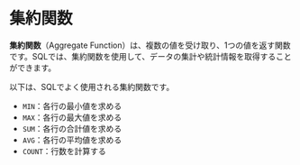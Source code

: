 # 集約関数

**集約関数**（Aggregate Function）は、複数の値を受け取り、1つの値を返す関数です。SQLでは、集約関数を使用して、データの集計や統計情報を取得することができます。

以下は、SQLでよく使用される集約関数です。
- `MIN`：各行の最小値を求める
- `MAX`：各行の最大値を求める
- `SUM`：各行の合計値を求める
- `AVG`：各行の平均値を求める
- `COUNT`：行数を計算する

## 